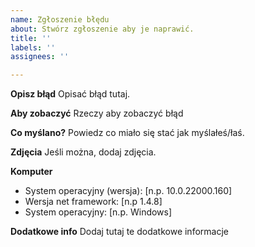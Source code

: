 ```yaml
---
name: Zgłoszenie błędu
about: Stwórz zgłoszenie aby je naprawić.
title: ''
labels: ''
assignees: ''

---
```


**Opisz błąd**
Opisać błąd tutaj.

**Aby zobaczyć**
Rzeczy aby zobaczyć błąd

**Co myślano?**
Powiedz co miało się stać jak myślałeś/łaś.

**Zdjęcia**
Jeśli można, dodaj zdjęcia.

**Komputer**
 - System operacyjny (wersja): [n.p. 10.0.22000.160]
 - Wersja net framework: [n.p 1.4.8]
 - System operacyjny: [n.p. Windows]


**Dodatkowe info**
Dodaj tutaj te dodatkowe informacje
